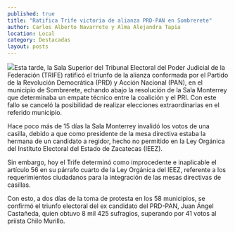 ```yaml
---
published: true
title: "Ratifica Trife victoria de alianza PRD-PAN en Sombrerete"
author: Carlos Alberto Navarrete y Alma Alejandra Tapia
location: Local
category: Destacadas
layout: posts
---
```


![](http://i.imgur.com/wPqHGAtm.jpg)Esta tarde, la Sala Superior del Tribunal Electoral del Poder Judicial de la Federación (TRIFE) ratificó el triunfo de la alianza conformada por el Partido de la Revolución Democrática (PRD) y Acción Nacional (PAN), en el municipio de Sombrerete, echando abajo la resolución de la Sala Monterrey que determinaba un empate técnico entre la coalición y el PRI. Con este fallo se canceló la posibilidad de realizar elecciones extraordinarias en el referido municipio.                            

Hace poco más de 15 días la Sala Monterrey invalidó los votos de una casilla, debido a que como presidente de la mesa directiva estaba la hermana de un candidato a regidor, hecho no permitido en la Ley Orgánica del Instituto Electoral del Estado de Zacatecas (IEEZ).

Sin embargo, hoy el Trife determinó como improcedente e inaplicable el artículo 56 en su párrafo cuarto de la Ley Orgánica del IEEZ, referente a los requerimientos ciudadanos para la integración de las mesas directivas de casillas.

Con esto, a dos días de la toma de protesta en los 58 municipios, se confirmó el triunfo electoral del ex candidato del PRD-PAN, Juan Ángel Castañeda, quien obtuvo 8 mil 425 sufragios, superando por 41 votos al priísta Chilo Murillo. 
